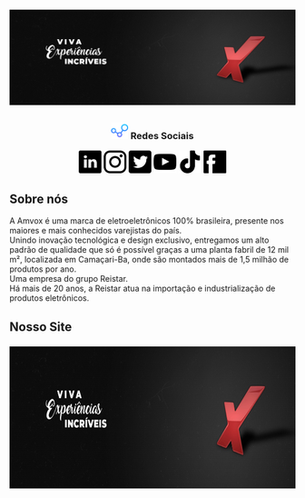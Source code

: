 <h1 align = "center">
    <img src="../imgs/amv-header.jfif" title="#RedesSociais" alt="Banner Amvox">

</h1>

<h3 align="center"> 
<img src="../imgs/001-connections.png" alt="Redes sociais" height="30px"> Redes Sociais
</h3>

<p align="center">
<a href="https://br.linkedin.com/company/amvox"><img src="../imgs/linkedin.png" height="40px" alt="Siga no Linkedin"></a>
<a href="https://www.instagram.com/amvox_/"> <img src="../imgs/instagram.png" alt="Siga no Instagram" height="40px"></a>
<a href="https://twitter.com/amvox_"> <img src="../imgs/twitter.png" alt="Siga no twitter" height="40px"></a>
<a href="https://www.youtube.com/user/AmvoxBrasil"> <img src="../imgs/youtube.png" height="40px" alt="Increva-se no canal do Youtube"></a>
<a href="https://www.tiktok.com/@amvox_"><img src="../imgs/tiktok.png" height="40px" alt="Siga no TikTok"></a>
<a href="https://www.facebook.com/AmvoxBrasil"><img src="../imgs/facebook.png" alt="Siga no Facebook" height="40px"></a>
</p>

## Sobre nós

<p>A Amvox é uma marca de eletroeletrônicos 100% brasileira, presente nos maiores e mais conhecidos varejistas do país. <br>
Unindo inovação tecnológica e design exclusivo, entregamos um alto padrão de qualidade que só é possível graças a uma planta fabril de 12 mil m², localizada em Camaçari-Ba, onde são montados mais de 1,5 milhão de produtos por ano. <br>
Uma empresa do grupo Reistar. <br>
Há mais de 20 anos, a Reistar atua na importação e industrialização de produtos eletrônicos. </p>

## Nosso Site

<h3 align="center"><a href="https://www.amvox.com.br/"><img src="../imgs/amv-header.jfif" alt="Header-Amvox" height="250px"></a> </h3>
